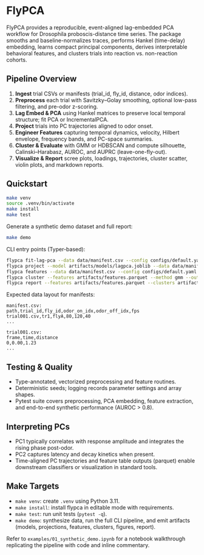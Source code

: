 # FlyPCA

FlyPCA provides a reproducible, event-aligned lag-embedded PCA workflow for Drosophila proboscis-distance time series. The package smooths and baseline-normalizes traces, performs Hankel (time-delay) embedding, learns compact principal components, derives interpretable behavioral features, and clusters trials into reaction vs. non-reaction cohorts.

## Pipeline Overview

1. **Ingest** trial CSVs or manifests (trial_id, fly_id, distance, odor indices).
2. **Preprocess** each trial with Savitzky–Golay smoothing, optional low-pass filtering, and pre-odor z-scoring.
3. **Lag Embed & PCA** using Hankel matrices to preserve local temporal structure; fit PCA or IncrementalPCA.
4. **Project** trials into PC trajectories aligned to odor onset.
5. **Engineer Features** capturing temporal dynamics, velocity, Hilbert envelope, frequency bands, and PC-space summaries.
6. **Cluster & Evaluate** with GMM or HDBSCAN and compute silhouette, Calinski–Harabasz, AUROC, and AUPRC (leave-one-fly-out).
7. **Visualize & Report** scree plots, loadings, trajectories, cluster scatter, violin plots, and markdown reports.

## Quickstart

```bash
make venv
source .venv/bin/activate
make install
make test
```

Generate a synthetic demo dataset and full report:

```bash
make demo
```

CLI entry points (Typer-based):

```bash
flypca fit-lag-pca --data data/manifest.csv --config configs/default.yaml --out artifacts/models/lagpca.joblib
flypca project --model artifacts/models/lagpca.joblib --data data/manifest.csv --out artifacts/projections/
flypca features --data data/manifest.csv --config configs/default.yaml --model artifacts/models/lagpca.joblib --projections artifacts/projections/ --out artifacts/features.parquet
flypca cluster --features artifacts/features.parquet --method gmm --out artifacts/cluster.csv --label-column reaction
flypca report --features artifacts/features.parquet --clusters artifacts/cluster.csv --model artifacts/models/lagpca.joblib --projections artifacts/projections/ --out-dir artifacts/
```

Expected data layout for manifests:

```
manifest.csv:
path,trial_id,fly_id,odor_on_idx,odor_off_idx,fps
trial001.csv,tr1,flyA,80,120,40
...

trial001.csv:
frame,time,distance
0,0.00,1.23
...
```

## Testing & Quality

- Type-annotated, vectorized preprocessing and feature routines.
- Deterministic seeds; logging records parameter settings and array shapes.
- Pytest suite covers preprocessing, PCA embedding, feature extraction, and end-to-end synthetic performance (AUROC > 0.8).

## Interpreting PCs

- PC1 typically correlates with response amplitude and integrates the rising phase post-odor.
- PC2 captures latency and decay kinetics when present.
- Time-aligned PC trajectories and feature table outputs (parquet) enable downstream classifiers or visualization in standard tools.

## Make Targets

- `make venv`: create `.venv` using Python 3.11.
- `make install`: install flypca in editable mode with requirements.
- `make test`: run unit tests (`pytest -q`).
- `make demo`: synthesize data, run the full CLI pipeline, and emit artifacts (models, projections, features, clusters, figures, report).

Refer to `examples/01_synthetic_demo.ipynb` for a notebook walkthrough replicating the pipeline with code and inline commentary.
